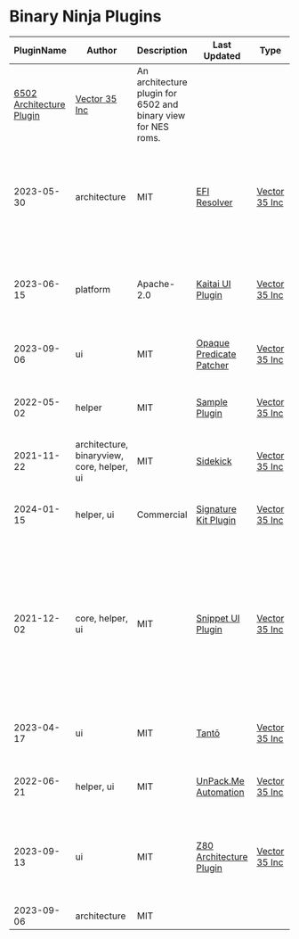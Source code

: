 # Binary Ninja Plugins

| PluginName | Author | Description | Last Updated | Type | License |
|------------|--------|-------------|--------------|------|---------|
|[6502 Architecture Plugin](https://github.com/Vector35/6502)|[Vector 35 Inc](https://github.com/Vector35)|An architecture plugin for 6502 and binary view for NES roms.|
|2023-05-30|architecture|MIT|[EFI Resolver](https://github.com/Vector35/efi-resolver)|[Vector 35 Inc](https://github.com/Vector35)|A Binary Ninja plugin that automatically resolves type information for EFI protocol usage.|
|2023-06-15|platform|Apache-2.0|[Kaitai UI Plugin](https://github.com/Vector35/kaitai)|[Vector 35 Inc](https://github.com/Vector35)|Browse hex with a tree view populated from Kaitai Struct formats.|
|2023-09-06|ui|MIT|[Opaque Predicate Patcher](https://github.com/Vector35/OpaquePredicatePatcher)|[Vector 35 Inc](https://github.com/Vector35)|Automatically patch opaque predicates|
|2022-05-02|helper|MIT|[Sample Plugin](https://github.com/Vector35/sample_plugin)|[Vector 35 Inc](https://github.com/Vector35)|This is a short description meant to fit on one line.|
|2021-11-22|architecture, binaryview, core, helper, ui|MIT|[Sidekick](https://github.com/vector35/sidekick-public)|[Vector 35 Inc](https://github.com/Vector35)|Binary Ninja Sidekick|
|2024-01-15|helper, ui|Commercial|[Signature Kit Plugin](https://github.com/Vector35/sigkit)|[Vector 35 Inc](https://github.com/Vector35)|Python tools for working with Signature Libraries|
|2021-12-02|core, helper, ui|MIT|[Snippet UI Plugin](https://github.com/Vector35/snippets)|[Vector 35 Inc](https://github.com/Vector35)|Powerful code-editing plugin for writing and managing python code-snippets with syntax highlighting, hotkey binding and other features|
|2023-04-17|ui|MIT|[Tantō](https://github.com/Vector35/tanto)|[Vector 35 Inc](https://github.com/Vector35)|Tantō slices functions to help you can understand them faster.|
|2022-06-21|helper, ui|MIT|[UnPack.Me Automation](https://github.com/Vector35/unpacme)|[Vector 35 Inc](https://github.com/Vector35)|Automatically analyze a binary via unpac.me|
|2023-09-13|ui|MIT|[Z80 Architecture Plugin](https://github.com/Vector35/Z80)|[Vector 35 Inc](https://github.com/Vector35)|Sample Z80 architecture plugin written to accompany the <a href='https://binary.ninja/2020/01/08/guide-to-architecture-plugins-part1.html'>introductory blog post</a>.|
|2023-09-06|architecture|MIT